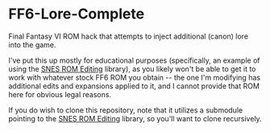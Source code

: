 # FF6-Lore-Complete
Final Fantasy VI ROM hack that attempts to inject additional (canon) lore into the game.

I've put this up mostly for educational purposes (specifically, an example of using the [SNES ROM Editing](https://github.com/saltycog/SNES-ROM-Editing) library), as you likely won't be able to get it to work with whatever stock FF6 ROM you obtain -- the one I'm modifying has additional edits and expansions applied to it, and I cannot provide that ROM here for obvious legal reasons.

If you do wish to clone this repository, note that it utilizes a submodule pointing to the [SNES ROM Editing](https://github.com/saltycog/SNES-ROM-Editing) library, so you'll want to clone recursively.
